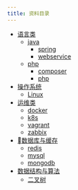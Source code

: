 ```yaml
---
title: 资料目录
---
```


- [语言类](#)
    - [java](https://lv-neo.github.io/Learn-Java/)
        - [spring](#)
        - [webservice](/Learn/webservice/README/)
    - [php](#)
        - [composer](#)
        - [php](#)
    <!-- - [python](#) -->
    <!-- - [node](https://lv-neo.github.io/Learn-node/) -->
    <!-- - [golang](#) -->
    <!-- - [ios](#) -->
    <!-- - [android](#) -->
- [操作系统]()
    - [Linux](/Learn/Linux/README)
- [运维类](#)
    <!-- - [日志服务](#) -->
    - [docker](/Learn/k8s/docker/index/)
    - [k8s](/Learn/k8s/README/)
    <!-- - [swarm](#) -->
    <!-- - [elk](#) -->
    - [vagrant](/Learn/vagrant/index.md)
    - [zabbix](/Learn/zabbix/index/)
    <!-- - [walle](#) -->
    <!-- - [jumpserver](#) -->
- [数据库与缓存](#)
    - [redis](#)
    - [mysql](#)
    - [mongodb](#)
- [数据结构与算法](/Learn/algorithm/README.md)
    - [二叉树](/Learn/algorithm/tree/README.md)
<!-- - [架构](#) -->